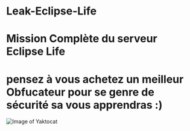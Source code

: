 # Leak-Eclipse-Life

# Mission Complète du serveur Eclipse Life 
# pensez à vous achetez un meilleur Obfucateur pour se genre de sécurité sa vous apprendras :) 

![Image of Yaktocat](https://image.noelshack.com/fichiers/2021/27/1/1625519096-logo-eclipse2.png)
